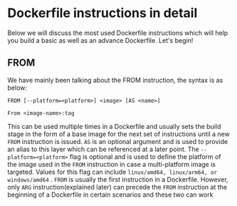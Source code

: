 # Dockerfile instructions in detail
Below we will discuss the most used Dockerfile instructions which will help you build a basic as well as an advance Dockerfile. Let's begin!

## FROM
We have mainly been talking about the FROM instruction, the syntax is as below:

```
FROM [--platform=<platform>] <image> [AS <name>]
```
```
From <image-name>:tag
```
This can be used multiple times in a Dockerfile and usually sets the build stage in the form of a base image for the next set of instructions until a new `FROM` instruction is issued. `AS` <name>is an optional argument and is used to provide an alias to this layer which can be referenced at a later point. The `--platform=<platform>` flag is optional and is used to define the platform of the image used in the `FROM` instruction in case a multi-platform image is targeted. Values for this flag can include `linux/amd64, linux/arm64, or windows/amd64` . `FROM` is usually the first instruction in a Dockerfile. However, only `ARG` instruction(explained later) can precede the `FROM` instruction at the beginning of a Dockerfile in certain scenarios and these two can work